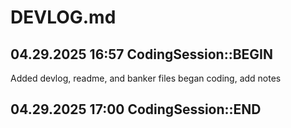 # DEVLOG.md

## 04.29.2025 16:57 CodingSession::BEGIN

Added devlog, readme, and banker files
began coding, add notes

## 04.29.2025 17:00 CodingSession::END
